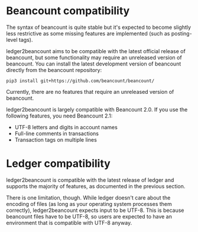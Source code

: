 # Beancount compatibility

The syntax of beancount is quite stable but it's expected to become
slightly less restrictive as some missing features are implemented (such
as posting-level tags).

ledger2beancount aims to be compatible with the latest official release
of beancount, but some functionality may require an unreleased version of
beancount.  You can install the latest development version of beancount
directly from the beancount repository:

```shell
pip3 install git+https://github.com/beancount/beancount/
```

Currently, there are no features that require an unreleased version of
beancount.

ledger2beancount is largely compatible with Beancount 2.0.  If you
use the following features, you need Beancount 2.1:

* UTF-8 letters and digits in account names
* Full-line comments in transactions
* Transaction tags on multiple lines

# Ledger compatibility

ledger2beancount is compatible with the latest release of ledger and
supports the majority of features, as documented in the previous
section.

There is one limitation, though.  While ledger doesn't care about the
encoding of files (as long as your operating system processes them
correctly), ledger2beancount expects input to be UTF-8.  This is
because beancount files have to be UTF-8, so users are expected to
have an environment that is compatible with UTF-8 anyway.

